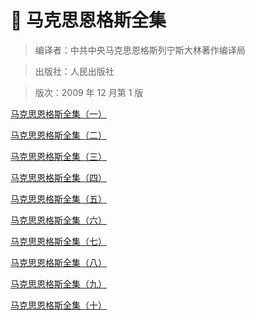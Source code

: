 # 🤯 马克思恩格斯全集

> 编译者：中共中央马克思恩格斯列宁斯大林著作编译局

> 出版社：人民出版社

> 版次：2009 年 12 月第 1 版

[马克思恩格斯全集（一）](https://www.123684.com/s/NwluVv-Emeqh)

[马克思恩格斯全集（二）](https://www.123684.com/s/NwluVv-kmeqh)

[马克思恩格斯全集（三）](https://www.123684.com/s/NwluVv-omeqh)

[马克思恩格斯全集（四）](https://www.123684.com/s/NwluVv-mmeqh)

[马克思恩格斯全集（五）](https://www.123684.com/s/NwluVv-1meqh)

[马克思恩格斯全集（六）](https://www.123684.com/s/NwluVv-4meqh)

[马克思恩格斯全集（七）](https://www.123684.com/s/NwluVv-pmeqh)

[马克思恩格斯全集（八）](https://www.123684.com/s/NwluVv-fmeqh)

[马克思恩格斯全集（九）](https://www.123684.com/s/NwluVv-ameqh)

[马克思恩格斯全集（十）](https://www.123684.com/s/NwluVv-Bmeqh)
<br>
<br>
